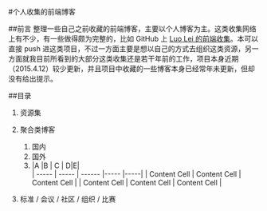 #个人收集的前端博客

##前言
整理一些自己之前收藏的前端博客，主要以个人博客为主。这类收集网络上有不少，有一些做得颇为完整的，比如 GitHub 上 [Luo Lei 的前端收集](https://github.com/foru17/front-end-collect)。本可以直接 push 进这类项目，不过一方面主要是想以自己的方式去组织这类资源，另一方面就我目前所看到的大部分这类收集还是若干年前的工作，项目本身近期（2015.4.12）较少更新，并且项目中收藏的一些博客本身已经常年未更新，但却没有给出提示。

##目录

1. 资源集
2. 聚合类博客
	1. 国内 
	2. 国外 
	3. |A |B | C | D|E|  
	| ----- | ----- | ------ |----- |-----|
	| Content Cell | Content Cell  | Content Cell |
	| Content Cell | Content Cell  | Content Cell |
  
3. 标准 / 会议 / 社区 / 组织 / 比赛






